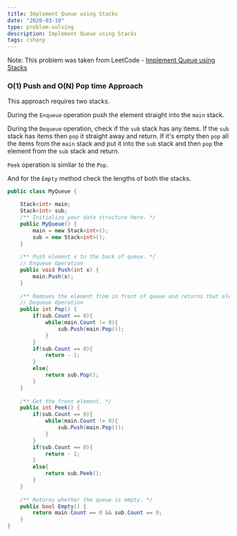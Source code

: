 ```yaml
---
title: Implement Queue using Stacks
date: "2020-03-19"
type: problem-solving
description: Implement Queue using Stacks
tags: csharp
---
```


Note: This problem was taken from LeetCode - [Implement Queue using Stacks](https://leetcode.com/problems/implement-queue-using-stacks/)

### O(1) Push and O(N) Pop time Approach

This approach requires two stacks. 

During the `Enqueue` operation push the element straight into the `main` stack. 

During the `Dequeue` operation, check if the `sub` stack has any items. If the `sub` stack has items then `pop` it straight away and return. If it's empty then `pop` all the items from the `main` stack and put it into the `sub` stack and then `pop` the element from the `sub` stack and return.

`Peek` operation is similar to the `Pop`.

And for the `Empty` method check the lengths of both the stacks.

```csharp
public class MyQueue {

    Stack<int> main;
    Stack<int> sub;
    /** Initialize your data structure here. */
    public MyQueue() {
        main = new Stack<int>();
        sub = new Stack<int>();
    }
    
    /** Push element x to the back of queue. */
    // Enqueue Operation
    public void Push(int x) {
        main.Push(x);
    }
    
    /** Removes the element from in front of queue and returns that element. */
    // Dequeue Operation
    public int Pop() {
        if(sub.Count == 0){
            while(main.Count != 0){
                sub.Push(main.Pop());
            }
        }
        if(sub.Count == 0){
            return - 1;
        }
        else{
            return sub.Pop();
        }
    }
    
    /** Get the front element. */
    public int Peek() {
        if(sub.Count == 0){
            while(main.Count != 0){
                sub.Push(main.Pop());
            }
        }
        if(sub.Count == 0){
            return - 1;
        }
        else{
            return sub.Peek();
        }
    }
    
    /** Returns whether the queue is empty. */
    public bool Empty() {
        return main.Count == 0 && sub.Count == 0;
    }
}
```
